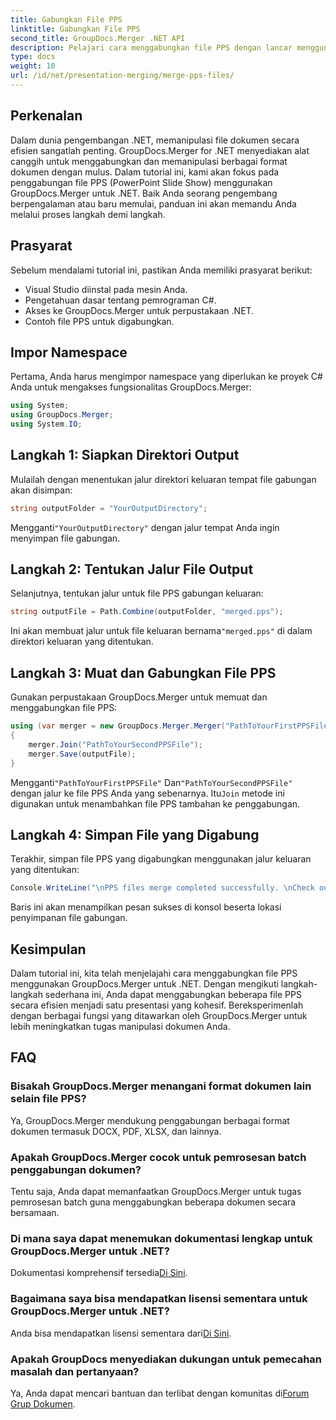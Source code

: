 ```yaml
---
title: Gabungkan File PPS
linktitle: Gabungkan File PPS
second_title: GroupDocs.Merger .NET API
description: Pelajari cara menggabungkan file PPS dengan lancar menggunakan GroupDocs.Merger untuk .NET. Panduan langkah demi langkah dengan contoh kode. Tingkatkan keterampilan manipulasi dokumen Anda.
type: docs
weight: 10
url: /id/net/presentation-merging/merge-pps-files/
---
```

## Perkenalan
Dalam dunia pengembangan .NET, memanipulasi file dokumen secara efisien sangatlah penting. GroupDocs.Merger for .NET menyediakan alat canggih untuk menggabungkan dan memanipulasi berbagai format dokumen dengan mulus. Dalam tutorial ini, kami akan fokus pada penggabungan file PPS (PowerPoint Slide Show) menggunakan GroupDocs.Merger untuk .NET. Baik Anda seorang pengembang berpengalaman atau baru memulai, panduan ini akan memandu Anda melalui proses langkah demi langkah.
## Prasyarat
Sebelum mendalami tutorial ini, pastikan Anda memiliki prasyarat berikut:
- Visual Studio diinstal pada mesin Anda.
- Pengetahuan dasar tentang pemrograman C#.
- Akses ke GroupDocs.Merger untuk perpustakaan .NET.
- Contoh file PPS untuk digabungkan.

## Impor Namespace
Pertama, Anda harus mengimpor namespace yang diperlukan ke proyek C# Anda untuk mengakses fungsionalitas GroupDocs.Merger:
```csharp
using System; 
using GroupDocs.Merger;
using System.IO;
```
## Langkah 1: Siapkan Direktori Output
Mulailah dengan menentukan jalur direktori keluaran tempat file gabungan akan disimpan:
```csharp
string outputFolder = "YourOutputDirectory";
```
 Mengganti`"YourOutputDirectory"` dengan jalur tempat Anda ingin menyimpan file gabungan.
## Langkah 2: Tentukan Jalur File Output
Selanjutnya, tentukan jalur untuk file PPS gabungan keluaran:
```csharp
string outputFile = Path.Combine(outputFolder, "merged.pps");
```
 Ini akan membuat jalur untuk file keluaran bernama`"merged.pps"` di dalam direktori keluaran yang ditentukan.
## Langkah 3: Muat dan Gabungkan File PPS
Gunakan perpustakaan GroupDocs.Merger untuk memuat dan menggabungkan file PPS:
```csharp
using (var merger = new GroupDocs.Merger.Merger("PathToYourFirstPPSFile"))
{
    merger.Join("PathToYourSecondPPSFile");
    merger.Save(outputFile);
}
```
 Mengganti`"PathToYourFirstPPSFile"` Dan`"PathToYourSecondPPSFile"` dengan jalur ke file PPS Anda yang sebenarnya. Itu`Join` metode ini digunakan untuk menambahkan file PPS tambahan ke penggabungan.
## Langkah 4: Simpan File yang Digabung
Terakhir, simpan file PPS yang digabungkan menggunakan jalur keluaran yang ditentukan:
```csharp
Console.WriteLine("\nPPS files merge completed successfully. \nCheck output in {0}", outputFolder);
```
Baris ini akan menampilkan pesan sukses di konsol beserta lokasi penyimpanan file gabungan.

## Kesimpulan
Dalam tutorial ini, kita telah menjelajahi cara menggabungkan file PPS menggunakan GroupDocs.Merger untuk .NET. Dengan mengikuti langkah-langkah sederhana ini, Anda dapat menggabungkan beberapa file PPS secara efisien menjadi satu presentasi yang kohesif. Bereksperimenlah dengan berbagai fungsi yang ditawarkan oleh GroupDocs.Merger untuk lebih meningkatkan tugas manipulasi dokumen Anda.

## FAQ
### Bisakah GroupDocs.Merger menangani format dokumen lain selain file PPS?
Ya, GroupDocs.Merger mendukung penggabungan berbagai format dokumen termasuk DOCX, PDF, XLSX, dan lainnya.
### Apakah GroupDocs.Merger cocok untuk pemrosesan batch penggabungan dokumen?
Tentu saja, Anda dapat memanfaatkan GroupDocs.Merger untuk tugas pemrosesan batch guna menggabungkan beberapa dokumen secara bersamaan.
### Di mana saya dapat menemukan dokumentasi lengkap untuk GroupDocs.Merger untuk .NET?
 Dokumentasi komprehensif tersedia[Di Sini](https://reference.groupdocs.com/merger/net/).
### Bagaimana saya bisa mendapatkan lisensi sementara untuk GroupDocs.Merger untuk .NET?
 Anda bisa mendapatkan lisensi sementara dari[Di Sini](https://purchase.groupdocs.com/temporary-license/).
### Apakah GroupDocs menyediakan dukungan untuk pemecahan masalah dan pertanyaan?
Ya, Anda dapat mencari bantuan dan terlibat dengan komunitas di[Forum Grup Dokumen](https://forum.groupdocs.com/c/merger/32).